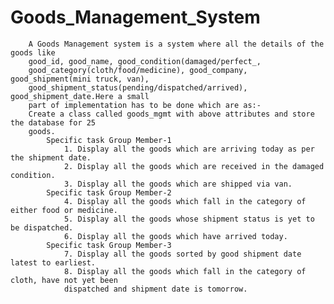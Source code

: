 # Goods_Management_System
        A Goods Management system is a system where all the details of the goods like
        good_id, good_name, good_condition(damaged/perfect_,
        good_category(cloth/food/medicine), good_company, good_shipment(mini truck, van),
        good_shipment_status(pending/dispatched/arrived), good_shipment_date.Here a small
        part of implementation has to be done which are as:-
        Create a class called goods_mgmt with above attributes and store the database for 25
        goods.
            Specific task Group Member-1
                1. Display all the goods which are arriving today as per the shipment date.
                2. Display all the goods which are received in the damaged condition.
                3. Display all the goods which are shipped via van.
            Specific task Group Member-2
                4. Display all the goods which fall in the category of either food or medicine.
                5. Display all the goods whose shipment status is yet to be dispatched.
                6. Display all the goods which have arrived today.
            Specific task Group Member-3
                7. Display all the goods sorted by good shipment date latest to earliest.
                8. Display all the goods which fall in the category of cloth, have not yet been
                dispatched and shipment date is tomorrow.
